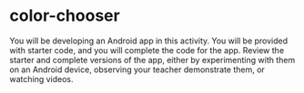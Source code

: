# color-chooser

You will be developing an Android app in this activity. You will be provided with starter code, and you will complete the code for the app. Review the starter and complete versions of the app, either by experimenting with them on an Android device, observing your teacher demonstrate them, or watching videos.

